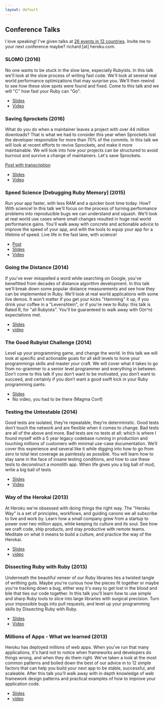 ```yaml
---
layout: default
---
```



## Conference Talks

I love speaking! I've given talks at [26 events in 12 countries](http://lanyrd.com/profile/schneems/). Invite me to your next conference maybe? richard [at] heroku.com.

### SLOMO (2016)

No one wants to be stuck in the slow lane, especially Rubyists. In this talk we'll look at the slow process of writing fast code. We'll look at several real world performance optimizations that may surprise you. We'll then rewind to see how these slow spots were found and fixed. Come to this talk and we will "C" how fast your Ruby can "Go".

- [Slides](https://speakerdeck.com/schneems/slomo)
- [Video](https://www.youtube.com/watch?v=xii1oyad_kc)

### Saving Sprockets (2016)

What do you do when a maintainer leaves a project with over 44 million downloads? That is what we had to consider this year when Sprockets lost the developer responsible for more than 70% of the commits. In this talk we will look at recent efforts to revive Sprockets, and make it more maintainable. We will look into how your projects can be structured to avoid burnout and survive a change of maintainers. Let's save Sprockets.

[Post with transcription](http://schneems.com/2016/05/31/saving-sprockets.html)

- [Slides](https://speakerdeck.com/schneems/saving-sprockets)
- [Video](http://schneems.com/2016/05/31/saving-sprockets.html)

### Speed Science [Debugging Ruby Memory] (2015)

Run your app faster, with less RAM and a quicker boot time today. How? With science! In this talk we'll focus on the process of turning performance problems into reproducible bugs we can understand and squash. We'll look at real world use cases where small changes resulted in huge real world performance gains. You'll walk away with concrete and actionable advice to improve the speed of your app, and with the tools to equip your app for a lifetime of speed. Live life in the fast lane, with science!

- [Post](http://www.schneems.com/2015/05/11/how-ruby-uses-memory.html)
- [Slides](https://speakerdeck.com/schneems/speed-science)
- [Video](https://www.youtube.com/watch?v=m2nj5sUE3hg)


### Going the Distance (2014)

If you've ever misspelled a word while searching on Google, you've benefitted from decades of distance algorithm development.  In this talk we'll break down some popular distance measurements and see how they can be implemented in Ruby. We'll look at real world applications with some live demos. It won't matter if you get your kicks "Hamming" it up, if you drink your coffee in a "Levenshtein", or if you're new to Ruby: this talk is Rated R, for "all Rubyists". You'll be guaranteed to walk away with O(n^n) expectations met.

- [Slides](https://speakerdeck.com/schneems/going-the-distance)
- [video](https://www.youtube.com/watch?v=PcINjHjIllk)


### The Good Rubyist Challenge (2014)

Level up your programming game, and change the world. In this talk we will look at specific and actionable goals for all skill levels to hone your programmings skills and master your craft. We will cover what it takes to go from no-grammer to a senior level programmer and everything in between. Don’t come to this talk if you don’t want to be motivated, you don’t want to succeed, and certainly if you don’t want a good swift kick in your Ruby programming pants.


- [Slides](https://speakerdeck.com/schneems/the-good-rubyist-challenge)
- No video, you had to be there (Magma Conf)


### Testing the Untestable (2014)

Good tests are isolated, they’re repeatable, they’re deterministic. Good tests don’t touch the network and are flexible when it comes to change. Bad tests are all of the above and more. Bad tests are no tests at all: which is where I found myself with a 5 year legacy codebase running in production and touching millions of customers with minimal use-case documentation. We’ll cover this experience and several like it while digging into how to go from zero to total test coverage as painlessly as possible. You will learn how to stay sane in the face of insane testing conditions, and how to use these tests to deconstruct a monolith app. When life gives you a big ball of mud, write a big ball of tests

- [Slides](https://speakerdeck.com/schneems/testing-the-untestable)
- [Video](https://www.youtube.com/watch?v=QHMKIHkY1nM)


### Way of the Herokai (2013)

At Heroku we're obsessed with doing things the right way. The "Heroku Way" is a set of principles, workflows, and guiding canons we all subscribe to live and work by. Learn how a small company grew from a startup to power over two million apps, while keeping its culture and its soul. See how we craft code, ship products, and stay productive with remote teams. Meditate on what it means to build a culture, and practice the way of the Herokai.


- [Slides](https://speakerdeck.com/schneems/way-of-the-herokai)
- [video](https://vimeo.com/64716824)


### Dissecting Ruby with Ruby (2013)

Underneath the beautiful veneer of our Ruby libraries lies a twisted tangle of writhing guts. Maybe you're curious how the pieces fit together or maybe you're tracking down a bug, either way it's easy to get lost in the blood and bile that ties our code together. In this talk you'll learn how to use simple and sharp Ruby tools to slice into large libraries with surgical precision. Turn your impossible bugs into pull requests, and level up your programming skills by Dissecting Ruby with Ruby.

- [Slides](https://speakerdeck.com/schneems/dissecting-ruby-with-ruby)
- [Video](https://www.youtube.com/watch?v=UYVUSoNrM-c)

### Millions of Apps - What we learned (2013)

Heroku has deployed millions of web apps. When you've run that many applications, it's hard not to notice when frameworks and developers do things wrong, and when they do them right. We've taken a look at the most common patterns and boiled down the best of our advice in to 12 simple factors that can help you build your next app to be stable, successful, and scaleable. After this talk you'll walk away with in depth knowledge of web framework design patterns and practical examples of how to improve your application code.

- [Slides](https://speakerdeck.com/schneems/millions-of-apps-deployed)
- [video](https://www.youtube.com/watch?v=gIdB9Yw2gXc)
